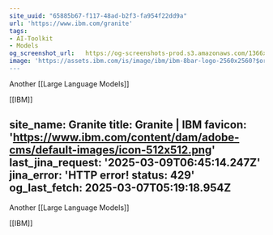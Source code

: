 ```yaml
---
site_uuid: "65885b67-f117-48ad-b2f3-fa954f22dd9a"
url: 'https://www.ibm.com/granite'
tags:
- AI-Toolkit
- Models
og_screenshot_url:   https://og-screenshots-prod.s3.amazonaws.com/1366x768/80/false/63b529e55f0c47ec5a43ca5667bdbc6f19dba16c394f894f59572346ea63978a.jpeg
image: 'https://assets.ibm.com/is/image/ibm/ibm-8bar-logo-2560x2560?$original
---
```


Another [[Large Language Models]]

[[IBM]]


site_name: Granite
title: Granite | IBM
favicon: 'https://www.ibm.com/content/dam/adobe-cms/default-images/icon-512x512.png'
last_jina_request: '2025-03-09T06:45:14.247Z'
jina_error: 'HTTP error! status: 429'
og_last_fetch: 2025-03-07T05:19:18.954Z
---

Another [[Large Language Models]]

[[IBM]]

